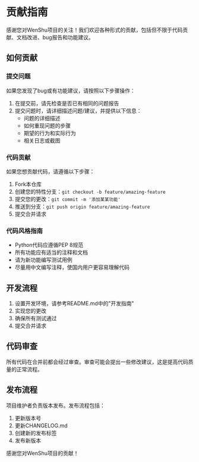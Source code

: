 # 贡献指南

感谢您对WenShu项目的关注！我们欢迎各种形式的贡献，包括但不限于代码贡献、文档改进、bug报告和功能建议。

## 如何贡献

### 提交问题

如果您发现了bug或有功能建议，请按照以下步骤操作：

1. 在提交前，请先检查是否已有相同的问题报告
2. 提交问题时，请详细描述问题/建议，并提供以下信息：
   - 问题的详细描述
   - 如何重现问题的步骤
   - 期望的行为和实际行为
   - 相关日志或截图

### 代码贡献

如果您想贡献代码，请遵循以下步骤：

1. Fork本仓库
2. 创建您的特性分支：`git checkout -b feature/amazing-feature`
3. 提交您的更改：`git commit -m '添加某某功能'`
4. 推送到分支：`git push origin feature/amazing-feature`
5. 提交合并请求

### 代码风格指南

- Python代码应遵循PEP 8规范
- 所有功能应有适当的注释和文档
- 请为新功能编写测试用例
- 尽量用中文编写注释，使国内用户更容易理解代码

## 开发流程

1. 设置开发环境，请参考README.md中的"开发指南"
2. 实现您的更改
3. 确保所有测试通过
4. 提交合并请求

## 代码审查

所有代码在合并前都会经过审查。审查可能会提出一些修改建议，这是提高代码质量的正常流程。

## 发布流程

项目维护者负责版本发布。发布流程包括：

1. 更新版本号
2. 更新CHANGELOG.md
3. 创建新的发布标签
4. 发布新版本

感谢您对WenShu项目的贡献！ 
